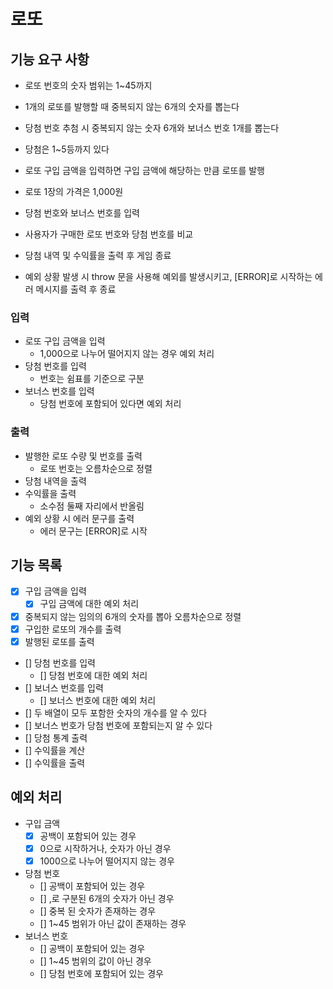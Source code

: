 # 로또

## 기능 요구 사항

- 로또 번호의 숫자 범위는 1~45까지
- 1개의 로또를 발행할 때 중복되지 않는 6개의 숫자를 뽑는다
- 당첨 번호 추첨 시 중복되지 않는 숫자 6개와 보너스 번호 1개를 뽑는다
- 당첨은 1~5등까지 있다

- 로또 구입 금액을 입력하면 구입 금액에 해당하는 만큼 로또를 발행
- 로또 1장의 가격은 1,000원
- 당첨 번호와 보너스 번호를 입력
- 사용자가 구매한 로또 번호와 당첨 번호를 비교
- 당첨 내역 및 수익률을 출력 후 게임 종료
- 예외 상황 발생 시 throw 문을 사용해 예외를 발생시키고, [ERROR]로 시작하는 에러
  메시지를 출력 후 종료

### 입력

- 로또 구입 금액을 입력
  - 1,000으로 나누어 떨어지지 않는 경우 예외 처리
- 당첨 번호를 입력
  - 번호는 쉼표를 기준으로 구분
- 보너스 번호를 입력
  - 당첨 번호에 포함되어 있다면 예외 처리

### 출력

- 발행한 로또 수량 및 번호를 출력
  - 로또 번호는 오름차순으로 정렬
- 당첨 내역을 출력
- 수익률을 출력
  - 소수점 둘째 자리에서 반올림
- 예외 상황 시 에러 문구를 출력
  - 에러 문구는 [ERROR]로 시작

## 기능 목록

- [x] 구입 금액을 입력
  - [x] 구입 금액에 대한 예외 처리
- [x] 중복되지 않는 임의의 6개의 숫자를 뽑아 오름차순으로 정렬
- [x] 구입한 로또의 개수를 출력
- [x] 발행된 로또를 출력
- [] 당첨 번호를 입력
  - [] 당첨 번호에 대한 예외 처리
- [] 보너스 번호를 입력
  - [] 보너스 번호에 대한 예외 처리
- [] 두 배열이 모두 포함한 숫자의 개수를 알 수 있다
- [] 보너스 번호가 당첨 번호에 포함되는지 알 수 있다
- [] 당첨 통계 출력
- [] 수익률을 계산
- [] 수익률을 출력

## 예외 처리

- 구입 금액
  - [x] 공백이 포함되어 있는 경우
  - [x] 0으로 시작하거나, 숫자가 아닌 경우
  - [x] 1000으로 나누어 떨어지지 않는 경우
- 당첨 번호
  - [] 공백이 포함되어 있는 경우
  - [] ,로 구분된 6개의 숫자가 아닌 경우
  - [] 중복 된 숫자가 존재하는 경우
  - [] 1~45 범위가 아닌 값이 존재하는 경우
- 보너스 번호
  - [] 공백이 포함되어 있는 경우
  - [] 1~45 범위의 값이 아닌 경우
  - [] 당첨 번호에 포함되어 있는 경우
